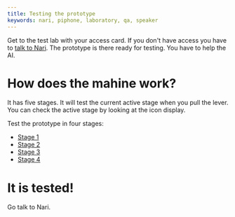 ```yaml
---
title: Testing the prototype
keywords: nari, piphone, laboratory, qa, speaker
---
```


Get to the test lab with your access card. If you don't have access you have to [talk to Nari](/140-nari/index.md). The prototype is there ready for testing. You have to help the AI.

# How does the mahine work?
It has five stages. It will test the current active stage when you pull the lever. You can check the active stage by looking at the icon display.

Test the prototype in four stages:
 * [Stage 1](1-stage.md)
 * [Stage 2](2-stage.md)
 * [Stage 3](3-stage.md)
 * [Stage 4](4-stage.md)

# It is tested!
Go talk to Nari.
